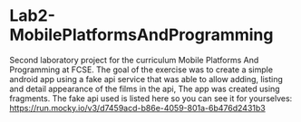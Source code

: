 # Lab2-MobilePlatformsAndProgramming
Second laboratory project for the curriculum Mobile Platforms And Programming at FCSE. 
The goal of the exercise was to create a simple android app using a fake api service that was able to allow adding, listing and detail appearance of the films in the api,
The app was created using fragments. The fake api used is listed here so you can see it for yourselves: https://run.mocky.io/v3/d7459acd-b86e-4059-801a-6b476d2431b3
